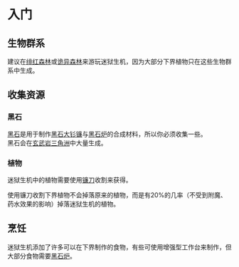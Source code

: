 # 入门

## 生物群系

建议在[绯红森林](https://minecraft.fandom.com/zh/wiki/%E7%BB%AF%E7%BA%A2%E6%A3%AE%E6%9E%97)或[诡异森林](https://minecraft.fandom.com/zh/wiki/%E8%AF%A1%E5%BC%82%E6%A3%AE%E6%9E%97)来游玩迷狱生机，因为大部分下界植物只在这些生物群系中生成。

## 收集资源

### 黑石

[黑石](https://minecraft.fandom.com/zh/wiki/%E9%BB%91%E7%9F%B3)是用于制作[黑石大钐镰](./Scythes)与[黑石炉](./Blackstone-Stove)的合成材料，所以你必须收集一些。  
黑石会在[玄武岩三角洲](https://minecraft.fandom.com/zh/wiki/%E7%8E%84%E6%AD%A6%E5%B2%A9%E4%B8%89%E8%A7%92%E6%B4%B2)中大量生成。

### 植物

迷狱生机中的植物需要使用[镰刀](./Scythes)收割来获得。

使用镰刀收割下界植物不会掉落原来的植物，而是有20%的几率（不受到附魔、药水效果的影响）掉落迷狱生机的植物。

## 烹饪

迷狱生机添加了许多可以在下界制作的食物，有些可使用增强型工作台来制作，但大部分食物需要[黑石炉](./Blackstone-Stove)。

